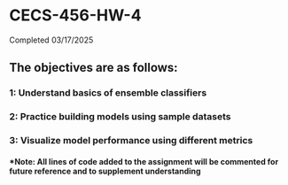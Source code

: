 # CECS-456-HW-4
Completed 03/17/2025
## The objectives are as follows:
### 1: Understand basics of ensemble classifiers
### 2: Practice building models using sample datasets
### 3: Visualize model performance using different metrics

#### *Note: All lines of code added to the assignment will be commented for future reference and to supplement understanding
